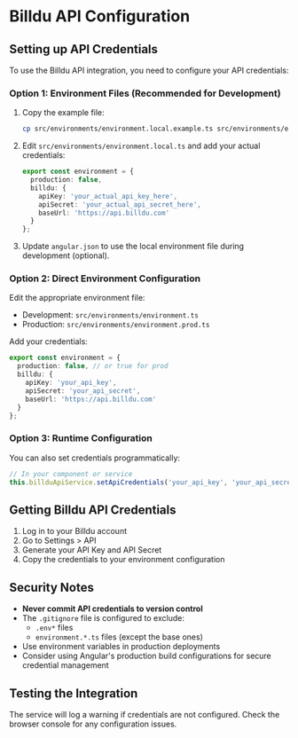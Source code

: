 # Billdu API Configuration

## Setting up API Credentials

To use the Billdu API integration, you need to configure your API credentials:

### Option 1: Environment Files (Recommended for Development)

1. Copy the example file:
   ```bash
   cp src/environments/environment.local.example.ts src/environments/environment.local.ts
   ```

2. Edit `src/environments/environment.local.ts` and add your actual credentials:
   ```typescript
   export const environment = {
     production: false,
     billdu: {
       apiKey: 'your_actual_api_key_here',
       apiSecret: 'your_actual_api_secret_here',
       baseUrl: 'https://api.billdu.com'
     }
   };
   ```

3. Update `angular.json` to use the local environment file during development (optional).

### Option 2: Direct Environment Configuration

Edit the appropriate environment file:
- Development: `src/environments/environment.ts`
- Production: `src/environments/environment.prod.ts`

Add your credentials:
```typescript
export const environment = {
  production: false, // or true for prod
  billdu: {
    apiKey: 'your_api_key',
    apiSecret: 'your_api_secret', 
    baseUrl: 'https://api.billdu.com'
  }
};
```

### Option 3: Runtime Configuration

You can also set credentials programmatically:

```typescript
// In your component or service
this.billduApiService.setApiCredentials('your_api_key', 'your_api_secret');
```

## Getting Billdu API Credentials

1. Log in to your Billdu account
2. Go to Settings > API
3. Generate your API Key and API Secret
4. Copy the credentials to your environment configuration

## Security Notes

- **Never commit API credentials to version control**
- The `.gitignore` file is configured to exclude:
  - `.env*` files
  - `environment.*.ts` files (except the base ones)
- Use environment variables in production deployments
- Consider using Angular's production build configurations for secure credential management

## Testing the Integration

The service will log a warning if credentials are not configured. Check the browser console for any configuration issues.
